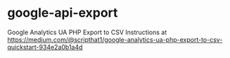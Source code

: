 # google-api-export
Google Analytics UA PHP Export to CSV
Instructions at https://medium.com/@scripthat1/google-analytics-ua-php-export-to-csv-quickstart-934e2a0b1a4d

